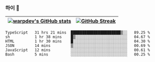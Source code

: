
### 하이 👋
[![warpdev's GitHub stats](https://github-readme-stats.vercel.app/api?username=warpdev&show_icons=true&theme=vue-dark)](#) |[![GitHub Streak](https://github-readme-streak-stats.herokuapp.com/?user=warpdev&theme=dark)](#)
--- | --- |
<!--START_SECTION:waka-->

```text
TypeScript   31 hrs 21 mins  ██████████████████████▒░░   89.25 %
sh           1 hr 38 mins    █▒░░░░░░░░░░░░░░░░░░░░░░░   04.67 %
HTML         1 hr 30 mins    █░░░░░░░░░░░░░░░░░░░░░░░░   04.30 %
JSON         14 mins         ▒░░░░░░░░░░░░░░░░░░░░░░░░   00.69 %
JavaScript   12 mins         ░░░░░░░░░░░░░░░░░░░░░░░░░   00.61 %
Bash         5 mins          ░░░░░░░░░░░░░░░░░░░░░░░░░   00.25 %
```

<!--END_SECTION:waka-->

<!--
**warpdev/warpdev** is a ✨ _special_ ✨ repository because its `README.md` (this file) appears on your GitHub profile.

Here are some ideas to get you started:

- 🔭 I’m currently working on ...
- 🌱 I’m currently learning ...
- 👯 I’m looking to collaborate on ...
- 🤔 I’m looking for help with ...
- 💬 Ask me about ...
- 📫 How to reach me: ...
- 😄 Pronouns: ...
- ⚡ Fun fact: ...
-->

